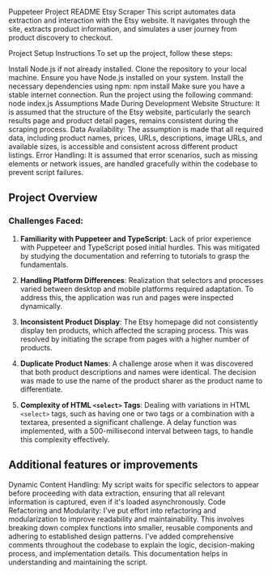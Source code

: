 Puppeteer Project README
Etsy Scraper
This script automates data extraction and interaction with the Etsy website. It navigates through the site, extracts product information, and simulates a user journey from product discovery to checkout.

Project Setup Instructions
To set up the project, follow these steps:

Install Node.js if not already installed.
Clone the repository to your local machine.
Ensure you have Node.js installed on your system.
Install the necessary dependencies using npm:
npm install
Make sure you have a stable internet connection.
Run the project using the following command:
node index.js
Assumptions Made During Development
Website Structure: It is assumed that the structure of the Etsy website, particularly the search results page and product detail pages, remains consistent during the scraping process.
Data Availability: The assumption is made that all required data, including product names, prices, URLs, descriptions, image URLs, and available sizes, is accessible and consistent across different product listings.
Error Handling: It is assumed that error scenarios, such as missing elements or network issues, are handled gracefully within the codebase to prevent script failures.
## Project Overview

### Challenges Faced:

1. **Familiarity with Puppeteer and TypeScript**: Lack of prior experience with Puppeteer and TypeScript posed initial hurdles. This was mitigated by studying the documentation and referring to tutorials to grasp the fundamentals.

2. **Handling Platform Differences**: Realization that selectors and processes varied between desktop and mobile platforms required adaptation. To address this, the application was run and pages were inspected dynamically.

3. **Inconsistent Product Display**: The Etsy homepage did not consistently display ten products, which affected the scraping process. This was resolved by initiating the scrape from pages with a higher number of products.

4. **Duplicate Product Names**: A challenge arose when it was discovered that both product descriptions and names were identical. The decision was made to use the name of the product sharer as the product name to differentiate.

5. **Complexity of HTML `<select>` Tags**: Dealing with variations in HTML `<select>` tags, such as having one or two tags or a combination with a textarea, presented a significant challenge. A delay function was implemented, with a 500-millisecond interval between tags, to handle this complexity effectively.

## Additional features or improvements

Dynamic Content Handling: My script waits for specific selectors to appear before proceeding with data extraction, ensuring that all relevant information is captured, even if it's loaded asynchronously.
Code Refactoring and Modularity: I've put effort into refactoring and modularization to improve readability and maintainability. This involves breaking down complex functions into smaller, reusable components and adhering to established design patterns.
I've added comprehensive comments throughout the codebase to explain the logic, decision-making process, and implementation details. This documentation helps in understanding and maintaining the script.
